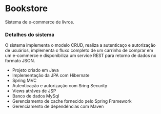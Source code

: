# Bookstore
Sistema de e-commerce de livros.

### Detalhes do sistema
O sistema implementa o modelo CRUD, realiza a autenticaço e autorização de usuários, 
implementa o fluxo completo de um carrinho de comprar em um e-commerce e disponibiliza um 
service REST para retorno de dados no formato JSON.
* Projeto criado em Java
* Implementação da JPA com Hibernate
* Spring MVC
* Autenticação e autorização com Sring Security
* Views atráves de JSP
* Banco de dados MySql
* Gerenciamento de cache fornecido pelo Spring Framework
* Gerenciamento de dependências com Maven
